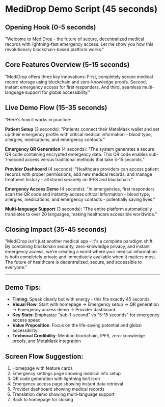 # MediDrop Demo Script (45 seconds)

## Opening Hook (0-5 seconds)
"Welcome to MediDrop - the future of secure, decentralized medical records with lightning-fast emergency access. Let me show you how this revolutionary blockchain-based platform works."

## Core Features Overview (5-15 seconds)
"MediDrop offers three key innovations: First, completely secure medical record storage using blockchain and zero-knowledge proofs. Second, instant emergency access for first responders. And third, seamless multi-language support for global accessibility."

## Live Demo Flow (15-35 seconds)
"Here's how it works in practice:

**Patient Setup** (3 seconds): "Patients connect their MetaMask wallet and set up their emergency profile with critical medical information - blood type, allergies, medications, and emergency contacts."

**Emergency QR Generation** (4 seconds): "The system generates a secure QR code containing encrypted emergency data. This QR code enables sub-1-second access versus traditional methods that take 5-15 seconds."

**Provider Dashboard** (4 seconds): "Healthcare providers can access patient records with proper permissions, add new medical records, and manage treatment history - all stored securely on IPFS and blockchain."

**Emergency Access Demo** (4 seconds): "In emergencies, first responders scan the QR code and instantly access critical information - blood type, allergies, medications, and emergency contacts - potentially saving lives."

**Multi-language Support** (3 seconds): "The entire platform automatically translates to over 20 languages, making healthcare accessible worldwide."

## Closing Impact (35-45 seconds)
"MediDrop isn't just another medical app - it's a complete paradigm shift. By combining blockchain security, zero-knowledge privacy, and instant emergency access, we're creating a world where your medical information is both completely private and immediately available when it matters most. The future of healthcare is decentralized, secure, and accessible to everyone."

---

## Demo Tips:
- **Timing**: Speak clearly but with energy - this fits exactly 45 seconds
- **Visual Flow**: Start with homepage → Emergency setup → QR generation → Emergency access demo → Provider dashboard
- **Key Stats**: Emphasize "sub-1-second" vs "5-15 seconds" for emergency access speed
- **Value Proposition**: Focus on the life-saving potential and global accessibility
- **Technical Credibility**: Mention blockchain, IPFS, zero-knowledge proofs, and MetaMask integration

## Screen Flow Suggestion:
1. Homepage with feature cards
2. Emergency settings page showing medical info setup
3. QR code generation with lightning bolt icon
4. Emergency access page showing instant data retrieval
5. Provider dashboard showing medical records
6. Translation demo showing multi-language support
7. Back to homepage for closing
